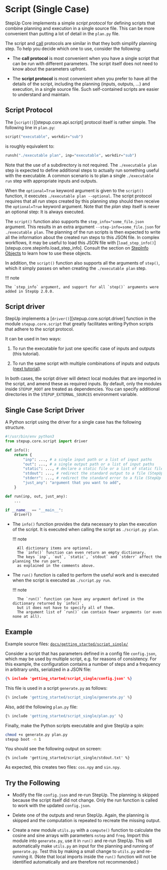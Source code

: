# Script (Single Case)

StepUp Core implements a simple *script protocol*
for defining scripts that combine planning and execution in a single source file.
This can be more convenient than putting a lot of detail in the `plan.py` file.

The script and [call](call.md) protocols are similar in that they both simplify planning step.
To help you decide which one to use, consider the following:

- The **call protocol** is most convenient when you have a single script
  that can be run with different parameters.
  The script itself does not need to know about the parameters upfront.

- The **script protocol** is most convenient when you prefer to have all the details of the script,
  including the planning (inputs, outputs, ...) and execution, in a single source file.
  Such self-contained scripts are easier to understand and maintain.

## Script Protocol

The [`script()`][stepup.core.api.script] protocol itself is rather simple.
The following line in `plan.py`:

```python
script("executable", workdir="sub")
```

is roughly equivalent to:

```python
runsh("./executable plan", inp="executable", workdir="sub")
```

Note that the use of a subdirectory is not required.
The `./executable plan` step is expected to define additional steps
to actually run something useful with the executable.
A common scenario is to plan a single `./executable run` step with appropriate inputs and outputs.

When the `optional=True` keyword argument is given to the `script()` function,
it executes `./executable plan --optional`.
The script protocol requires that all *run* steps created by this planning step
should then receive the `optional=True` keyword argument.
Note that the *plan* step itself is never an optional step:
It is always executed.

The `script()` function also supports the `step_info="some_file.json` argument.
This results in an extra argument `--step-info=some_file.json` for `./executable plan`.
The planning of the run scripts is then expected to
write all the information about the created run steps to this JSON file.
In complex workflows, it may be useful to load this JSON file with
[`load_step_info()`][stepup.core.stepinfo.load_step_info].
Consult the section on [StepInfo Objects](../advanced_topics/step_info.md)
to learn how to use these objects.

In addition, the `script()` function also supports all the arguments of `step()`,
which it simply passes on when creating the `./executable plan` step.

!!! note

    The `step_info` argument, and support for all `step()` arguments were added in StepUp 2.0.0.

## Script driver

StepUp implements a [`driver()`][stepup.core.script.driver] function
in the module `stepup.core.script` that greatly facilitates
writing Python scripts that adhere to the script protocol.

It can be used in two ways:

1. To run the executable for just one specific case of inputs and outputs (this tutorial).

2. To run the same script with multiple combinations of inputs and outputs ([next tutorial](script_multiple.md)).

In both cases, the script driver will detect local modules that are imported in the script,
and amend these as required inputs.
By default, only the modules inside `STEPUP_ROOT` are treated as dependencies.
You can specify additional directories in the `STEPUP_EXTERNAL_SOURCES` environment variable.

## Single Case Script Driver

A Python script using the driver for a single case has the following structure.

```python
#!/usr/bin/env python3
from stepup.core.script import driver

def info():
    return {
        "inp": ..., # a single input path or a list of input paths
        "out": ..., # a single output path or a list of input paths
        "static": ..., # declare a static file or a list of static files
        "stdout": ..., # redirect the standard output to a file (StepUp 1.3.0)
        "stderr": ..., # redirect the standard error to a file (StepUp 1.3.0)
        "just_any": "argument that you want to add",
    }

def run(inp, out, just_any):
    ...

if __name__ == "__main__":
    driver()
```

- The `info()` function provides the data necessary to plan the execution of the script.
  It is executed when calling the script as `./script.py plan`.

    !!! note

        All dictionary items are optional.
        The `info()` function can even return an empty dictionary.
        The keys `inp`, `out`, `static`, `stdout` and `stderr` affect the planning the run part,
        as explained in the comments above.

- The `run()` function is called to perform the useful work and
  is executed when the script is executed as `./script.py run`.

    !!! note

        The `run()` function can have any argument defined in the dictionary returned by `info()`,
        but it does not have to specify all of them.
        The argument list of `run()` can contain fewer arguments (or even none at all).

## Example

Example source files: [`docs/getting_started/script_single/`](https://github.com/reproducible-reporting/stepup-core/tree/main/docs/getting_started/script_single)

Consider a script that has parameters defined in a config file `config.json`,
which may be used by multiple script, e.g. for reasons of consistency.
For this example, the configuration contains a number of steps and a frequency in arbitrary units,
serialized in a JSON file:

```json
{% include 'getting_started/script_single/config.json' %}
```

This file is used in a script `generate.py` as follows:

```python
{% include 'getting_started/script_single/generate.py' %}
```

Also, add the following `plan.py` file:

```python
{% include 'getting_started/script_single/plan.py' %}
```

Finally, make the Python scripts executable and give StepUp a spin:

```bash
chmod +x generate.py plan.py
stepup boot -n 1
```

You should see the following output on screen:

```text
{% include 'getting_started/script_single/stdout.txt' %}
```

As expected, this creates two files: `cos.npy` and `sin.npy`.

## Try the Following

- Modify the file `config.json` and re-run StepUp.
  The planning is skipped because the script itself did not change.
  Only the run function is called to work with the updated `config.json`.

- Delete one of the outputs and rerun StepUp.
  Again, the planning is skipped and the computation is repeated to recreate the missing output.

- Create a new module `utils.py` with a `compute()` function to calculate the cosine and sine arrays
  with parameters `nstep` and `freq`.
  Import this module into `generate.py`, use it in `run()` and re-run StepUp.
  This will automatically make `utils.py` an input for the planning and running of `generate.py`.
  Test this by making a small change to `utils.py` and re-running it.
  (Note that local imports inside the `run()` function will not be identified automatically and
  are therefore not recommended.)
